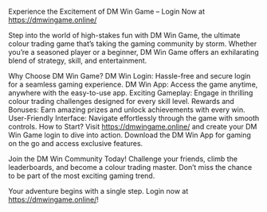 Experience the Excitement of DM Win Game – Login Now at https://dmwingame.online/

Step into the world of high-stakes fun with DM Win Game, the ultimate colour trading game that’s taking the gaming community by storm. Whether you’re a seasoned player or a beginner, DM Win Game offers an exhilarating blend of strategy, skill, and entertainment.

Why Choose DM Win Game?
DM Win Login: Hassle-free and secure login for a seamless gaming experience.
DM Win App: Access the game anytime, anywhere with the easy-to-use app.
Exciting Gameplay: Engage in thrilling colour trading challenges designed for every skill level.
Rewards and Bonuses: Earn amazing prizes and unlock achievements with every win.
User-Friendly Interface: Navigate effortlessly through the game with smooth controls.
How to Start?
Visit https://dmwingame.online/ and create your DM Win Game login to dive into action. Download the DM Win App for gaming on the go and access exclusive features.

Join the DM Win Community Today!
Challenge your friends, climb the leaderboards, and become a colour trading master. Don’t miss the chance to be part of the most exciting gaming trend.

Your adventure begins with a single step. Login now at https://dmwingame.online/!
